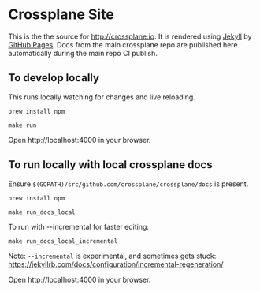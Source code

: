 # Crossplane Site

This is the the source for http://crossplane.io. It is rendered using [Jekyll](https://jekyllrb.com/) by [GitHub Pages](https://pages.github.com/). Docs from the main crossplane repo are published here automatically during the main repo CI publish.

## To develop locally

This runs locally watching for changes and live reloading.

```
brew install npm

make run
```

Open http://localhost:4000 in your browser.

## To run locally with local crossplane docs
Ensure `$(GOPATH)/src/github.com/crossplane/crossplane/docs` is present.

```
brew install npm

make run_docs_local
```

To run with --incremental for faster editing:
```
make run_docs_local_incremental
```
Note: `--incremental` is experimental, and sometimes gets stuck:
https://jekyllrb.com/docs/configuration/incremental-regeneration/

Open http://localhost:4000 in your browser.
